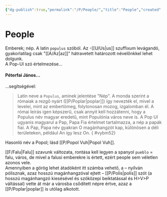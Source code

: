 ```yaml
---
{"dg-publish":true,"permalink":"/P/People/","title":"People","created":"2023-12-03T05:18","updated":"2024-01-25T12:46"}
---
```



# People

Emberek; nép. A latin `populus` szóból. Az -[[U/Us\|us]] szuffixum levágandó, gyakorlatilag csak "[[A/Az\|az]]" hátravetett határozott névelőnkkel lehet dolgunk.  
A Pop-Ul szó értelmezése...

#### Péterfai János...

...segítségével:  
> Latin neve a `Populus`, aminek jelentése "Nép". A monda szerint a rómaiak a rezgő nyárt ([[P/Poplar\|poplar]]) így nevezték el, mivel a levelei, mint az embertömeg, folytonosan mozog, izgalomban él. A római leírás igen képszerű, csak annyit kell hozzátenni, hogy a Populus név magyar eredetű, mint Populónia város neve is. A Pop Ul ugyanis magyarul a Pap, Papa Fia értelmet tartalmazza, a nép a papák fiai. A Pap, Papa név gyakran O magánhangzót kap, különösen a déli területeken, például An így lesz On.  { #vybm52}


Hasonló név a Popol; lásd [[P/Popol Vuh\|Popol Vuh]]. 

[[F/Falu\|Falu]] szavunk változata, rontása kell legyen a spanyol `pueblo` = falu, város, de mivel a falusi emberekre is értett, ezért people sem véletlen azonos vele.  
Amennyiben a görög lehet átadóként itt számba vehető, a – nyilván pólisznak, azaz hosszú magánhangzóval ejtett – [[P/Polis\|polis]] szót (a hosszú magánhangzó kiesésével és szóközepi beiktatással és H>V>P váltással) vette át már a városba csődített népre értve, azaz a [[P/Poplar\|poplar]] is utólag alkotott.  